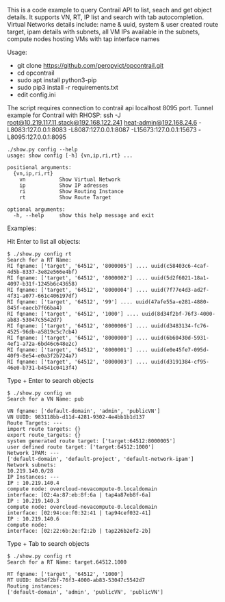 This is a code example to query Contrail API to list, seach and get object details. It supports VN, RT, IP list and search with tab autocompletion.
Virtual Networks details include: name & uuid, system & user created route target, ipam details with subnets, all VM IPs available in the subnets, compute nodes hosting VMs with tap interface names


Usage:
* git clone https://github.com/peropyict/opcontrail.git
* cd opcontrail
* sudo apt install python3-pip
* sudo pip3 install -r requirements.txt
* edit config.ini

The script requires connection to contrail api localhost 8095 port. Tunnel example for Contrail with RHOSP: ssh -J root@10.219.117.11,stack@192.168.122.241 heat-admin@192.168.24.6 -L8083:127.0.0.1:8083 -L8087:127.0.0.1:8087 -L15673:127.0.0.1:15673 -L8095:127.0.0.1:8095

```
./show.py config --help
usage: show config [-h] {vn,ip,ri,rt} ...

positional arguments:
  {vn,ip,ri,rt}
    vn           Show Virtual Network
    ip           Show IP adresses
    ri           Show Routing Instance
    rt           Show Route Target

optional arguments:
  -h, --help     show this help message and exit
```

Examples:

Hit Enter to list all objects: 

```
$ ./show.py config rt
Search for a RT Name: 
RI fqname: ['target', '64512', '8000005'] .... uuid(c58403c6-4caf-4d5b-8337-3e82e566e4bf)
RI fqname: ['target', '64512', '8000002'] .... uuid(5d2f6021-18a1-4097-b31f-1245b6c43658)
RI fqname: ['target', '64512', '8000004'] .... uuid(7f77e4d3-ad2f-4f31-a077-661c406197df)
RI fqname: ['target', '64512', '99'] .... uuid(47afe55a-e281-4880-845f-eaecb7f66ba4)
RI fqname: ['target', '64512', '1000'] .... uuid(8d34f2bf-76f3-4000-ab83-53047c5542d7)
RI fqname: ['target', '64512', '8000006'] .... uuid(d3483134-fc76-4525-96db-a5819c5c7cb4)
RI fqname: ['target', '64512', '8000000'] .... uuid(6b60430d-5931-4ef1-a72a-6bd46c648e2c)
RI fqname: ['target', '64512', '8000001'] .... uuid(e0e45fe7-095d-40f9-8e54-e0a3f2b724a7)
RI fqname: ['target', '64512', '8000003'] .... uuid(d3191384-cf95-46e0-b731-b4541c0413f4)
```

Type + Enter to search objects 
```
$ ./show.py config vn
Search for a VN Name: pub

VN fqname: ['default-domain', 'admin', 'publicVN']
VN UUID: 983118bb-d11d-4281-9302-4e4bb1b1d137
Route Targets: ---
import route targets: {}
export route_targets: {}
system generated route target: ['target:64512:8000005']
user defined route target: ['target:64512:1000']
Network IPAM: ---
['default-domain', 'default-project', 'default-network-ipam']
Network subnets: 
10.219.140.0/28
IP Instances: ---
IP : 10.219.140.4
compute node: overcloud-novacompute-0.localdomain
interface: [02:4a:87:eb:8f:6a | tap4a87eb8f-6a]
IP : 10.219.140.3
compute node: overcloud-novacompute-0.localdomain
interface: [02:94:ce:f0:32:41 | tap94cef032-41]
IP : 10.219.140.6
compute node: 
interface: [02:22:6b:2e:f2:2b | tap226b2ef2-2b]
```

Type + Tab to search objects 
```
$ ./show.py config rt
Search for a RT Name: target.64512.1000

RT fqname: ['target', '64512', '1000']
RT UUID: 8d34f2bf-76f3-4000-ab83-53047c5542d7
Routing instances: 
['default-domain', 'admin', 'publicVN', 'publicVN']
```
